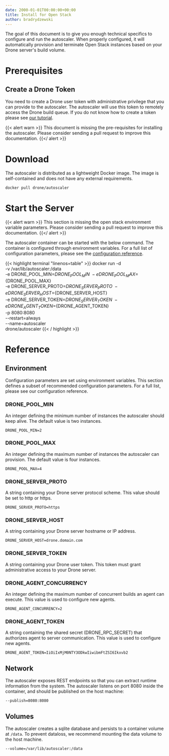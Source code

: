 ```yaml
---
date: 2000-01-01T00:00:00+00:00
title: Install for Open Stack
author: bradrydzewski
---
```


The goal of this document is to give you enough technical specifics to configure and run the autoscaler. When properly configured, it will automatically provision and terminate Open Stack instances based on your Drone server's build volume.

# Prerequisites

## Create a Drone Token

You need to create a Drone user token with administrative privilege that you can provide to the autoscaler. The autoscaler will use this token to remotely access the Drone build queue. If you do not know how to create a token please see [our tutorial](https://docs.drone.io/manage/user/machine/).

{{< alert warn >}}
This document is missing the pre-requisites for installing the autoscaler. Please consider sending a pull request to improve this documentation.
{{</ alert >}}

# Download

The autoscaler is distributed as a lightweight Docker image. The image is self-contained and does not have any external requirements.

```
docker pull drone/autoscaler
```

# Start the Server

{{< alert warn >}}
This section is missing the open stack environment variable parameters. Please consider sending a pull request to improve this documentation.
{{</ alert >}}

The autoscaler container can be started with the below command. The container is configured through environment variables. For a full list of configuration parameters, please see the [configuration reference](/reference).

{{< highlight terminal "linenos=table" >}}
docker run -d \
  -v /var/lib/autoscaler:/data \
  -e DRONE_POOL_MIN=${DRONE_POOL_MIN} \
  -e DRONE_POOL_MAX=${DRONE_POOL_MAX} \
  -e DRONE_SERVER_PROTO=${DRONE_SERVER_PROTO} \
  -e DRONE_SERVER_HOST=${DRONE_SERVER_HOST} \
  -e DRONE_SERVER_TOKEN=${DRONE_SERVER_TOKEN} \
  -e DRONE_AGENT_TOKEN=${DRONE_AGENT_TOKEN} \
  -p 8080:8080 \
  --restart=always \
  --name=autoscaler \
  drone/autoscaler
{{< / highlight >}}

# Reference

## Environment

Configuration parameters are set using environment variables. This section defines a subset of recommended configuration parameters. For a full list, please see our configuration reference.

### DRONE_POOL_MIN

An integer defining the minimum number of instances the autoscaler should keep alive. The default value is two instances.

```
DRONE_POOL_MIN=2
```

### DRONE_POOL_MAX

An integer defining the maximum number of instances the autoscaler can provision. The default value is four instances.

```
DRONE_POOL_MAX=4
```

### DRONE_SERVER_PROTO

A string containing your Drone server protocol scheme. This value should be set to http or https.

```
DRONE_SERVER_PROTO=https
```

### DRONE_SERVER_HOST

A string containing your Drone server hostname or IP address.

```
DRONE_SERVER_HOST=drone.domain.com
```

### DRONE_SERVER_TOKEN

A string containing your Drone user token. This token must grant administrative access to your Drone server.

### DRONE_AGENT_CONCURRENCY

An integer defining the maximum number of concurrent builds an agent can execute. This value is used to configure new agents.

```
DRONE_AGENT_CONCURRENCY=2
```

### DRONE_AGENT_TOKEN

A string containing the shared secret (DRONE_RPC_SECRET) that authorizes agent to server communication. This value is used to configure new agents.

```
DRONE_AGENT_TOKEN=IiOiIxMjM0NTY3ODkwIiwibmFtZSI6Ikxvb2
```

## Network

The autoscaler exposes REST endpoints so that you can extract runtime information from the system. The autoscaler listens on port 8080 inside the container, and should be published on the host machine:

```
--publish=8080:8080
```

## Volumes

The autoscaler creates a sqlite database and persists to a container volume at `/data`. To prevent dataloss, we recommend mounting the data volume to the host machine.

```
--volume=/var/lib/autoscaler:/data
```
